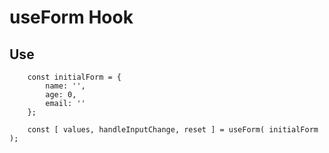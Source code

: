 # useForm Hook

## Use

```
    const initialForm = {
        name: '',
        age: 0,
        email: ''
    };

    const [ values, handleInputChange, reset ] = useForm( initialForm );

```
